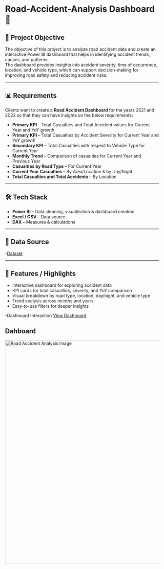 # Road-Accident-Analysis Dashboard 🚦  

## 📌 Project Objective  
The objective of this project is to analyze road accident data and create an interactive Power BI dashboard that helps in identifying accident trends, causes, and patterns.  
The dashboard provides insights into accident severity, time of occurrence, location, and vehicle type, which can support decision-making for improving road safety and reducing accident risks.  

---

## 📊 Requirements  
Clients want to create a **Road Accident Dashboard** for the years 2021 and 2022 so that they can have insights on the below requirements:  

- **Primary KPI** – Total Casualties and Total Accident values for Current Year and YoY growth  
- **Primary KPI** – Total Casualties by Accident Severity for Current Year and YoY growth  
- **Secondary KPI** – Total Casualties with respect to Vehicle Type for Current Year  
- **Monthly Trend** – Comparison of casualties for Current Year and Previous Year  
- **Casualties by Road Type** – For Current Year  
- **Current Year Casualties** – By Area/Location & by Day/Night  
- **Total Casualties and Total Accidents** – By Location  

---

## 🛠 Tech Stack  
- **Power BI** – Data cleaning, visualization & dashboard creation  
- **Excel / CSV** – Data source  
- **DAX** – Measures & calculations  

---

## 📂 Data Source  
-<a href="https://docs.google.com/spreadsheets/d/1po_7QivCqGceixWVXCoX_ftzf8scG-sl/edit?gid=2029987335#gid=2029987335">Dataset</a>

---

## 🌟 Features / Highlights  
- Interactive dashboard for exploring accident data  
- KPI cards for total casualties, severity, and YoY comparison  
- Visual breakdown by road type, location, day/night, and vehicle type  
- Trend analysis across months and years  
- Easy-to-use filters for deeper insights  

-Dashboard Interaction <a href="https://github.com/deepak-codes537/Road-Accident-Analysis/blob/main/Road%20Accident%20image.png"> View Dashboard </a>

## Dahboard
<img width="1318" height="732" alt="Road Accident Analysis Image" src="https://github.com/user-attachments/assets/fb969896-e7a6-4489-a9f5-320014115d1e" />

